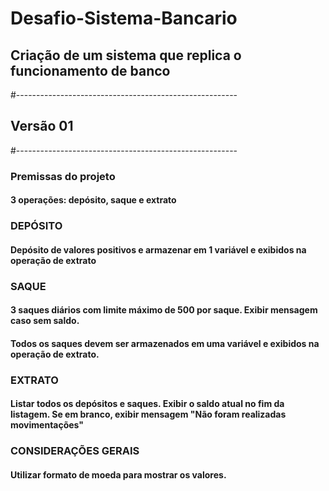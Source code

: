 # Desafio-Sistema-Bancario
## Criação de um sistema que replica o funcionamento de banco
#-------------------------------------------------------

## Versão 01
#-------------------------------------------------------
### Premissas do projeto

#### 3 operações: depósito, saque e extrato

### DEPÓSITO

#### Depósito de valores positivos e armazenar em 1 variável e exibidos na operação de extrato

### SAQUE

#### 3 saques diários com limite máximo de 500 por saque. Exibir mensagem caso sem saldo.
#### Todos os saques devem ser armazenados em uma variável e exibidos na operação de extrato.

### EXTRATO

#### Listar todos os depósitos e saques. Exibir o saldo atual no fim da listagem. Se em branco, exibir mensagem "Não foram realizadas movimentações"

### CONSIDERAÇÕES GERAIS

#### Utilizar formato de moeda para mostrar os valores.
